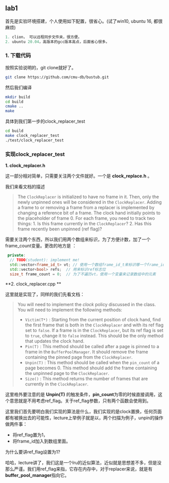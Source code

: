 ## lab1

首先是实验环境搭建，个人使用如下配置，很省心。(试了win10, ubuntu 16, 都很麻烦)

```c++
1. clion， 可以远程同步文件夹，很方便。
2. ubuntu 20.04，高版本的gcc版本高点，后面省心很多。
```

### 1. 下载代码

按照实验说明的，git clone就好了。

```bash
git clone https://github.com/cmu-db/bustub.git
```

然后我们编译

```bash
mkdir build
cd build
cmake ..
make 
```

具体到我们第一步的clock_replacer_test

```bash
cd build 
make clock_replacer_test
./test/clock_replacer_test
```

### 实现clock_replacer_test

**1. clock_replacer.h**

这一部分相对简单，只需要关注两个文件就好。一个是 **clock_replace.h** 。

我们来看文档的描述

>The `ClockReplacer` is initialized to have no frame in it. Then, only the newly unpinned ones will be considered in the `ClockReplacer`. Adding a frame to or removing a frame from a replacer is implemented by changing a reference bit of a frame. The clock hand initially points to the placeholder of frame 0. For each frame, you need to track two things: 1. Is this frame currently in the `ClockReplacer`? 2. Has this frame recently been unpinned (ref flag)?

需要关注两个东西，所以我们用两个数组来标识，为了方便计数，加了一个frame_count变量。更改的地方是 ：

```c++
 private:
  // TODO(student): implement me!
  std::vector<frame_id_t> vt; // 使用一个数组frame_id_t来标识哪一个frame_id_t在clock_replacer里面
  std::vector<bool> refs;  // 用来标识ref标志位
  size_t frame_count = 0;  // 为了不遍历vt，使用一个变量来记录数组中的元素
```

**2. clock_replacer.cpp **

这里就是实现了，同样的我们先看文档：

>You will need to implement the *clock* policy discussed in the class. You will need to implement the following methods:
>
>- `Victim(T*)` : Starting from the current position of clock hand, find the first frame that is both in the `ClockReplacer` and with its ref flag set to `false`. If a frame is in the `ClockReplacer`, but its ref flag is set to `true`, change it to `false` instead. This should be the only method that updates the clock hand.
>- `Pin(T)` : This method should be called after a page is pinned to a frame in the `BufferPoolManager`. It should remove the frame containing the pinned page from the `ClockReplacer`.
>- `Unpin(T)` : This method should be called when the `pin_count` of a page becomes 0. This method should add the frame containing the unpinned page to the `ClockReplacer`.
>- `Size()` : This method returns the number of frames that are currently in the `ClockReplacer`.

这里格外要注意的是 **Unpin(T)** 的触发条件，**pin_count**为零的时候直接调用，这个意思就是不用考虑ref_flag。关于ref_flag参数，只有两个函数会使用到。

这里我们首先要明白我们实现的算法是什么，我们实现的是clock置换，任何页面都有被换出去的可能性，lecture上举例子就是以，两个扫描为例子，unpin的操作做两件事：

- 将ref_flag置为1，
- 将frame_id加入到数组里面。

为什么要讲ref_flag设置为1?

哈哈，lecture讲了，我们这是一个lru的近似算法，近似就是思想差不多，但是没那么严谨。我们用ref_flag来指，它存在内存中，对于replacer来说，就是有**buffer_pool_manager**指向它。

